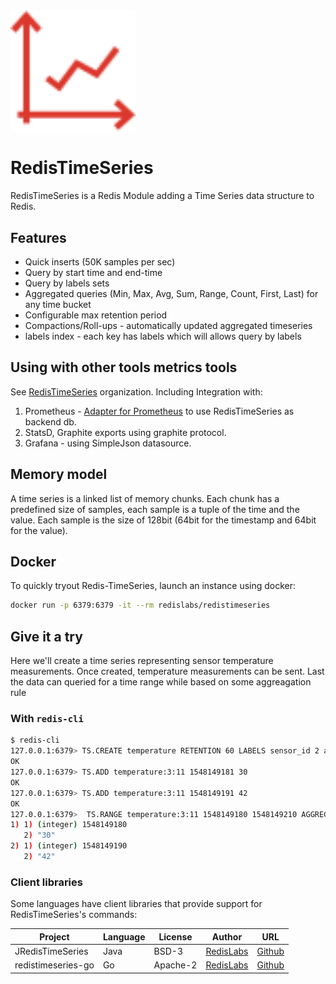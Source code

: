 <img src="images/logo.svg" alt="logo" width="200"/>

# RedisTimeSeries
RedisTimeSeries is a Redis Module adding a Time Series data structure to Redis.

## Features
* Quick inserts (50K samples per sec)
* Query by start time and end-time
* Query by labels sets
* Aggregated queries (Min, Max, Avg, Sum, Range, Count, First, Last) for any time bucket
* Configurable max retention period
* Compactions/Roll-ups - automatically updated aggregated timeseries
* labels index - each key has labels which will allows query by labels

## Using with other tools metrics tools
See [RedisTimeSeries](https://github.com/RedisTimeSeries) organization.
Including Integration with:

1. Prometheus - [Adapter for Prometheus](https://github.com/RedisTimeSeries/prometheus-redistimeseries-adapter) to use RedisTimeSeries as backend db.
2. StatsD, Graphite exports using graphite protocol.
3. Grafana - using SimpleJson datasource.

## Memory model
A time series is a linked list of memory chunks.
Each chunk has a predefined size of samples, each sample is a tuple of the time and the value.
Each sample is the size of 128bit (64bit for the timestamp and 64bit for the value).

## Docker
To quickly tryout Redis-TimeSeries, launch an instance using docker:

```sh
docker run -p 6379:6379 -it --rm redislabs/redistimeseries
```

## Give it a try
Here we'll create a time series representing sensor temperature measurements.
Once created, temperature measurements can be sent.
Last the data can queried for a time range while based on some aggreagation rule

### With `redis-cli`
```sh
$ redis-cli
127.0.0.1:6379> TS.CREATE temperature RETENTION 60 LABELS sensor_id 2 area_id 32
OK
127.0.0.1:6379> TS.ADD temperature:3:11 1548149181 30
OK
127.0.0.1:6379> TS.ADD temperature:3:11 1548149191 42
OK
127.0.0.1:6379>  TS.RANGE temperature:3:11 1548149180 1548149210 AGGREGATION avg 5
1) 1) (integer) 1548149180
   2) "30"
2) 1) (integer) 1548149190
   2) "42"
```

### Client libraries
Some languages have client libraries that provide support for RedisTimeSeries's commands:

| Project | Language | License | Author | URL |
| ------- | -------- | ------- | ------ | --- |
| JRedisTimeSeries | Java | BSD-3 | [RedisLabs](https://redislabs.com/) | [Github](https://github.com/RedisTimeSeries/JRedisTimeSeries/) |
| redistimeseries-go | Go | Apache-2 | [RedisLabs](https://redislabs.com/) | [Github](https://github.com/RedisTimeSeries/redistimeseries-go) |
